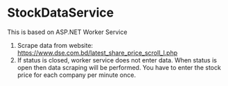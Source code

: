 # StockDataService
This is based on ASP.NET Worker Service
    
    
1. Scrape data from website: https://www.dse.com.bd/latest_share_price_scroll_l.php
2. If status is closed, worker service does not enter data. When status is open then data scraping will be performed.
    You have to enter the stock price for each company per minute once.

